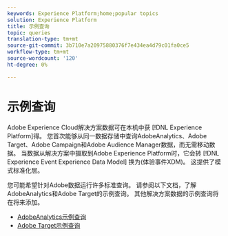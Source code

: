 ```yaml
---
keywords: Experience Platform;home;popular topics
solution: Experience Platform
title: 示例查询
topic: queries
translation-type: tm+mt
source-git-commit: 3b710e7a20975880376f7e434ea4d79c01fa0ce5
workflow-type: tm+mt
source-wordcount: '120'
ht-degree: 0%

---
```



# 示例查询

Adobe Experience Cloud解决方案数据可在本机中获 [!DNL Experience Platform]得。 您首次能够从同一数据存储中查询AdobeAnalytics、Adobe Target、Adobe Campaign和Adobe Audience Manager数据，而无需移动数据。 当数据从解决方案中摄取到Adobe Experience Platform时，它会转 [!DNL Experience Event Experience Data Model] 换为(体验事件XDM)。 这提供了模式标准化层。

您可能希望针对Adobe数据运行许多标准查询。 请参阅以下文档，了解AdobeAnalytics和Adobe Target的示例查询。 其他解决方案数据的示例查询将在将来添加。

- [AdobeAnalytics示例查询](adobe-analytics.md)
- [Adobe Target示例查询](adobe-target.md)
